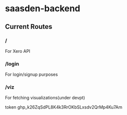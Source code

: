 # saasden-backend


## Current Routes

### /
For Xero API

### /login
For login/signup purposes

### /viz
For fetching visualizations(under devpt)

token
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